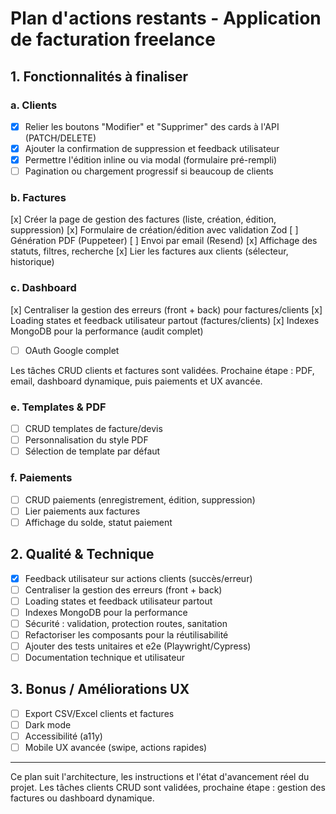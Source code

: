 # Plan d'actions restants - Application de facturation freelance

## 1. Fonctionnalités à finaliser

### a. Clients
- [x] Relier les boutons "Modifier" et "Supprimer" des cards à l'API (PATCH/DELETE)
- [x] Ajouter la confirmation de suppression et feedback utilisateur
- [x] Permettre l'édition inline ou via modal (formulaire pré-rempli)
- [ ] Pagination ou chargement progressif si beaucoup de clients

### b. Factures
 [x] Créer la page de gestion des factures (liste, création, édition, suppression)
 [x] Formulaire de création/édition avec validation Zod
 [ ] Génération PDF (Puppeteer)
 [ ] Envoi par email (Resend)
 [x] Affichage des statuts, filtres, recherche
 [x] Lier les factures aux clients (sélecteur, historique)

### c. Dashboard
 [x] Centraliser la gestion des erreurs (front + back) pour factures/clients
 [x] Loading states et feedback utilisateur partout (factures/clients)
 [x] Indexes MongoDB pour la performance (audit complet)
- [ ] OAuth Google complet

 Les tâches CRUD clients et factures sont validées. Prochaine étape : PDF, email, dashboard dynamique, puis paiements et UX avancée.
### e. Templates & PDF
- [ ] CRUD templates de facture/devis
- [ ] Personnalisation du style PDF
- [ ] Sélection de template par défaut

### f. Paiements
- [ ] CRUD paiements (enregistrement, édition, suppression)
- [ ] Lier paiements aux factures
- [ ] Affichage du solde, statut paiement

## 2. Qualité & Technique
- [x] Feedback utilisateur sur actions clients (succès/erreur)
- [ ] Centraliser la gestion des erreurs (front + back)
- [ ] Loading states et feedback utilisateur partout
- [ ] Indexes MongoDB pour la performance
- [ ] Sécurité : validation, protection routes, sanitation
- [ ] Refactoriser les composants pour la réutilisabilité
- [ ] Ajouter des tests unitaires et e2e (Playwright/Cypress)
- [ ] Documentation technique et utilisateur

## 3. Bonus / Améliorations UX
- [ ] Export CSV/Excel clients et factures
- [ ] Dark mode
- [ ] Accessibilité (a11y)
- [ ] Mobile UX avancée (swipe, actions rapides)

---

Ce plan suit l'architecture, les instructions et l'état d'avancement réel du projet. Les tâches clients CRUD sont validées, prochaine étape : gestion des factures ou dashboard dynamique.
